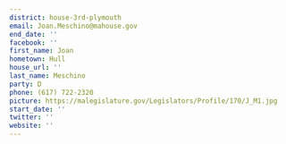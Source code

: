 ```yaml
---
district: house-3rd-plymouth
email: Joan.Meschino@mahouse.gov
end_date: ''
facebook: ''
first_name: Joan
hometown: Hull
house_url: ''
last_name: Meschino
party: D
phone: (617) 722-2320
picture: https://malegislature.gov/Legislators/Profile/170/J_M1.jpg
start_date: ''
twitter: ''
website: ''
---
```

